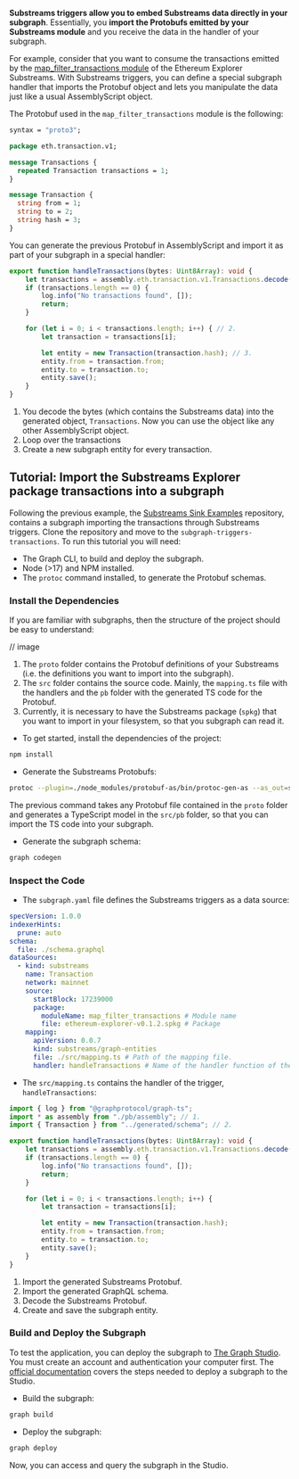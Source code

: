 **Substreams triggers allow you to embed Substreams data directly in your subgraph**. Essentially, you **import the Protobufs emitted by your Substreams module** and you receive the data in the handler of your subgraph.

For example, consider that you want to consume the transactions emitted by the [map_filter_transactions module](https://github.com/streamingfast/substreams-explorers/blob/main/ethereum-explorer/src/map_filter_transactions.rs) of the Ethereum Explorer Substreams. With Substreams triggers, you can define a special subgraph handler that imports the Protobuf object and lets you manipulate the data just like a usual AssemblyScript object.

The Protobuf used in the `map_filter_transactions` module is the following:

```protobuf
syntax = "proto3";

package eth.transaction.v1;

message Transactions {
  repeated Transaction transactions = 1;
}

message Transaction {
  string from = 1;
  string to = 2;
  string hash = 3;
}
```

You can generate the previous Protobuf in AssemblyScript and import it as part of your subgraph in a special handler:

```ts
export function handleTransactions(bytes: Uint8Array): void {
    let transactions = assembly.eth.transaction.v1.Transactions.decode(bytes.buffer).trasanctions; // 1.
    if (transactions.length == 0) {
        log.info("No transactions found", []);
        return;
    }

    for (let i = 0; i < transactions.length; i++) { // 2.
        let transaction = transactions[i];

        let entity = new Transaction(transaction.hash); // 3.
        entity.from = transaction.from;
        entity.to = transaction.to;
        entity.save();
    }
}
```
1. You decode the bytes (which contains the Substreams data) into the generated object, `Transactions`.
Now you can use the object like any other AssemblyScript object.
2. Loop over the transactions
3. Create a new subgraph entity for every transaction.

## Tutorial: Import the Substreams Explorer package transactions into a subgraph

Following the previous example, the [Substreams Sink Examples](https://github.com/streamingfast/substreams-sink-examples) repository, contains a subgraph importing the transactions through Substreams triggers. Clone the repository and move to the `subgraph-triggers-transactions`. To run this tutorial you will need:

- The Graph CLI, to build and deploy the subgraph.
- Node (>17) and NPM installed.
- The `protoc` command installed, to generate the Protobuf schemas.

### Install the Dependencies

If you are familiar with subgraphs, then the structure of the project should be easy to understand:

// image

1. The `proto` folder contains the Protobuf definitions of your Substreams (i.e. the definitions you want to import into the subgraph).
2. The `src` folder contains the source code. Mainly, the `mapping.ts` file with the handlers and the `pb` folder with the generated TS code for the Protobuf.
3. Currently, it is necessary to have the Substreams package (`spkg`) that you want to import in your filesystem, so that you subgraph can read it.


- To get started, install the dependencies of the project:

```bash
npm install
```

- Generate the Substreams Protobufs:

```bash
protoc --plugin=./node_modules/protobuf-as/bin/protoc-gen-as --as_out=src/pb/ ./proto/*.proto
```

The previous command takes any Protobuf file contained in the `proto` folder and generates a TypeScript model in the `src/pb` folder, so that you can import the TS code into your subgraph.

- Generate the subgraph schema:

```bash
graph codegen
```

### Inspect the Code

- The `subgraph.yaml` file defines the Substreams triggers as a data source:

```yaml
specVersion: 1.0.0
indexerHints:
  prune: auto
schema:
  file: ./schema.graphql
dataSources:
  - kind: substreams
    name: Transaction
    network: mainnet
    source:
      startBlock: 17239000
      package:
        moduleName: map_filter_transactions # Module name
        file: ethereum-explorer-v0.1.2.spkg # Package
    mapping:
      apiVersion: 0.0.7
      kind: substreams/graph-entities
      file: ./src/mapping.ts # Path of the mapping file.
      handler: handleTransactions # Name of the handler function of the trigger
```

- The `src/mapping.ts` contains the handler of the trigger, `handleTransactions`:

```ts
import { log } from "@graphprotocol/graph-ts";
import * as assembly from "./pb/assembly"; // 1.
import { Transaction } from "../generated/schema"; // 2.

export function handleTransactions(bytes: Uint8Array): void {
    let transactions = assembly.eth.transaction.v1.Transactions.decode(bytes.buffer).transactions;
    if (transactions.length == 0) {
        log.info("No transactions found", []);
        return;
    }

    for (let i = 0; i < transactions.length; i++) {
        let transaction = transactions[i];

        let entity = new Transaction(transaction.hash);
        entity.from = transaction.from;
        entity.to = transaction.to;
        entity.save();
    }
}
```
1. Import the generated Substreams Protobuf.
2. Import the generated GraphQL schema.
3. Decode the Substreams Protobuf.
4. Create and save the subgraph entity.

### Build and Deploy the Subgraph

To test the application, you can deploy the subgraph to [The Graph Studio](https://thegraph.com/studio/). You must create an account and authentication your computer first. The [official documentation](https://thegraph.com/docs/en/deploying/subgraph-studio/) covers the steps needed to deploy a subgraph to the Studio.

- Build the subgraph:

```bash
graph build
```

- Deploy the subgraph:

```bash
graph deploy
```

Now, you can access and query the subgraph in the Studio.
